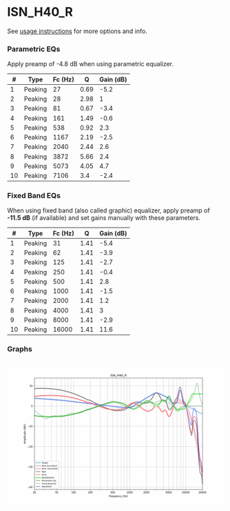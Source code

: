 # ISN_H40_R
See [usage instructions](https://github.com/jaakkopasanen/AutoEq#usage) for more options and info.

### Parametric EQs
Apply preamp of -4.8 dB when using parametric equalizer.

|   # | Type    |   Fc (Hz) |    Q |   Gain (dB) |
|-----|---------|-----------|------|-------------|
|   1 | Peaking |        27 | 0.69 |        -5.2 |
|   2 | Peaking |        28 | 2.98 |         1   |
|   3 | Peaking |        81 | 0.67 |        -3.4 |
|   4 | Peaking |       161 | 1.49 |        -0.6 |
|   5 | Peaking |       538 | 0.92 |         2.3 |
|   6 | Peaking |      1167 | 2.19 |        -2.5 |
|   7 | Peaking |      2040 | 2.44 |         2.6 |
|   8 | Peaking |      3872 | 5.66 |         2.4 |
|   9 | Peaking |      5073 | 4.05 |         4.7 |
|  10 | Peaking |      7106 | 3.4  |        -2.4 |

### Fixed Band EQs
When using fixed band (also called graphic) equalizer, apply preamp of **-11.5 dB** (if available) and set gains manually with these parameters.

|   # | Type    |   Fc (Hz) |    Q |   Gain (dB) |
|-----|---------|-----------|------|-------------|
|   1 | Peaking |        31 | 1.41 |        -5.4 |
|   2 | Peaking |        62 | 1.41 |        -3.9 |
|   3 | Peaking |       125 | 1.41 |        -2.7 |
|   4 | Peaking |       250 | 1.41 |        -0.4 |
|   5 | Peaking |       500 | 1.41 |         2.8 |
|   6 | Peaking |      1000 | 1.41 |        -1.5 |
|   7 | Peaking |      2000 | 1.41 |         1.2 |
|   8 | Peaking |      4000 | 1.41 |         3   |
|   9 | Peaking |      8000 | 1.41 |        -2.9 |
|  10 | Peaking |     16000 | 1.41 |        11.6 |

### Graphs
![](./ISN_H40_R.png)
